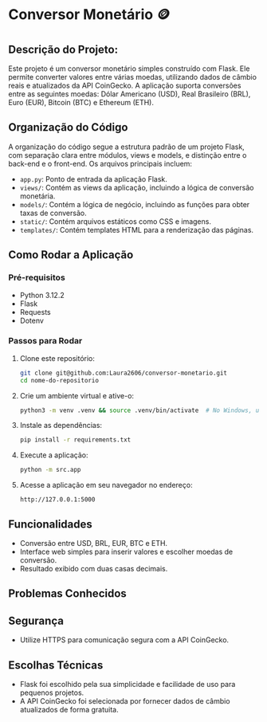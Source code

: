 # Conversor Monetário 🪙

## Descrição do Projeto:

Este projeto é um conversor monetário simples construído com Flask. 
Ele permite converter valores entre várias moedas, utilizando dados de câmbio reais e atualizados da API CoinGecko.
A aplicação suporta conversões entre as seguintes moedas: Dólar Americano (USD), Real Brasileiro (BRL), Euro (EUR), Bitcoin (BTC) e Ethereum (ETH).

## Organização do Código

A organização do código segue a estrutura padrão de um projeto Flask, com separação clara entre módulos, views e models, e distinção entre o back-end e o front-end. Os arquivos principais incluem:

- `app.py`: Ponto de entrada da aplicação Flask.
- `views/`: Contém as views da aplicação, incluindo a lógica de conversão monetária.
- `models/`: Contém a lógica de negócio, incluindo as funções para obter taxas de conversão.
- `static/`: Contém arquivos estáticos como CSS e imagens.
- `templates/`: Contém templates HTML para a renderização das páginas.

## Como Rodar a Aplicação

### Pré-requisitos

- Python 3.12.2
- Flask
- Requests
- Dotenv

### Passos para Rodar

1. Clone este repositório:  
    ```bash
    git clone git@github.com:Laura2606/conversor-monetario.git
    cd nome-do-repositorio
    ```

2. Crie um ambiente virtual e ative-o:  
    ```bash
    python3 -m venv .venv && source .venv/bin/activate  # No Windows, use `venv\Scripts\activate`
    ```

3. Instale as dependências:  
    ```bash
    pip install -r requirements.txt
    ```

4. Execute a aplicação:  
    ```bash
    python -m src.app
    ```

5. Acesse a aplicação em seu navegador no endereço:  
    ```
    http://127.0.0.1:5000
    ```

## Funcionalidades

- Conversão entre USD, BRL, EUR, BTC e ETH.
- Interface web simples para inserir valores e escolher moedas de conversão.
- Resultado exibido com duas casas decimais.

## Problemas Conhecidos


## Segurança

- Utilize HTTPS para comunicação segura com a API CoinGecko.

## Escolhas Técnicas

- Flask foi escolhido pela sua simplicidade e facilidade de uso para pequenos projetos.
- A API CoinGecko foi selecionada por fornecer dados de câmbio atualizados de forma gratuita.
